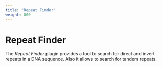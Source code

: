 ```yaml
---
title: "Repeat Finder"
weight: 800
---
```



# Repeat Finder

The _Repeat Finder_ plugin provides a tool to search for direct and invert repeats in a DNA sequence. Also it allows to search for tandem repeats.
